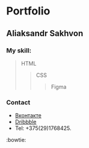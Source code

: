 # Portfolio
## Aliaksandr Sakhvon

### My skill:

> HTML
>> CSS
>>> Figma


### Contact
- [Вконтакте](https://vk.com/enotik_by)
- [Dribbble](https://dribbble.com/enotik_by)
- Tel: +375(29)1768425.

:bowtie:

